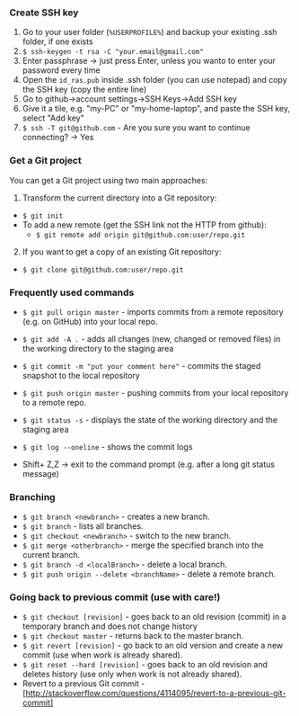 ### Create SSH key

1. Go to your user folder (`%USERPROFILE%`) and backup your existing .ssh folder, if one exists
2. `$ ssh-keygen -t rsa -C "your.email@gmail.com"`
3. Enter passphrase -> just press Enter, unless you wanto to enter your password every time
4. Open the `id_ras.pub` inside .ssh folder (you can use notepad) and copy the SSH key (copy the entire line)
5. Go to github->account settings->SSH Keys->Add SSH key
6. Give it a tile, e.g. "my-PC" or "my-home-laptop", and paste the SSH key, select "Add key"
7. `$ ssh -T git@github.com` - Are you sure you want to continue connecting? -> Yes

### Get a Git project

You can get a Git project using two main approaches:

1. Transform the current directory into a Git repository:
 * `$ git init`
 * To add a new remote (get the SSH link not the HTTP from github): 
   * `$ git remote add origin git@github.com:user/repo.git`
2. If you want to get a copy of an existing Git repository:
 * `$ git clone git@github.com:user/repo.git`

### Frequently used commands

* `$ git pull origin master` - imports commits from a remote repository (e.g. on GitHub) into your local repo.
* `$ git add -A .` - adds all changes (new, changed or removed files) in the working directory to the staging area
* `$ git commit -m "put your comment here"` - commits the staged snapshot to the local repository
* `$ git push origin master` - pushing commits from your local repository to a remote repo.

* `$ git status -s` - displays the state of the working directory and the staging area
* `$ git log --oneline` - shows the commit logs
* Shift+ Z,Z -> exit to the command prompt (e.g. after a long git status message)

### Branching

* `$ git branch <newbranch>` - creates a new branch.
* `$ git branch` - lists all branches.
* `$ git checkout <newbranch>` - switch to the new branch.
* `$ git merge <otherbranch>` - merge the specified branch into the current branch.
* `$ git branch -d <localBranch>` - delete a local branch.
* `$ git push origin --delete <branchName>` - delete a remote branch.

### Going back to previous commit (use with care!)

* `$ git checkout [revision]` - goes back to an old revision (commit) in a temporary branch and does not change history
* `$ git checkout master` - returns back to the master branch.
* `$ git revert [revision]` - go back to an old version and create a new commit (use when work is already shared).
* `$ git reset --hard [revision]` - goes back to an old revision and deletes history (use only when work is not already shared).
* Revert to a previous Git commit - [http://stackoverflow.com/questions/4114095/revert-to-a-previous-git-commit]



